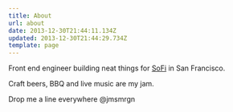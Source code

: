 ```yaml
---
title: About
url: about
date: 2013-12-30T21:44:11.134Z
updated: 2013-12-30T21:44:29.734Z
template: page
---
```


Front end engineer building neat things for [SoFi](https://www.sofi.com) in San Francisco.

Craft beers, BBQ and live music are my jam.

Drop me a line everywhere @jmsmrgn
